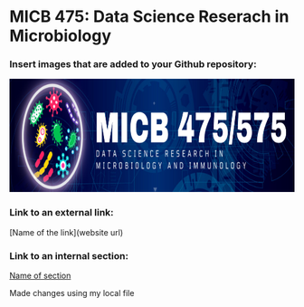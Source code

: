 # MICB 475: Data Science Reserach in Microbiology


### Insert images that are added to your Github repository:
<img src="assignments/475575banner-1.png" height="200" width="800">

### Link to an external link:
[Name of the link](website url)

### Link to an internal section:
[Name of section](#section_name)

Made changes using my local file
